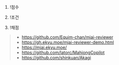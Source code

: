 1. !점수
2. !조건

3. !채점
> - https://github.com/Equim-chan/mjai-reviewer
> - https://gh.ekyu.moe/mjai-reviewer-demo.html
> - https://mjai.ekyu.moe/
> - https://github.com/latorc/MahjongCopilot
> - https://github.com/shinkuan/Akagi
